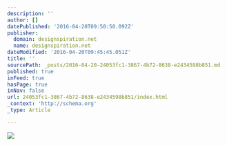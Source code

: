 ```yaml
---
description: ''
author: []
datePublished: '2016-04-20T09:50:50.092Z'
publisher:
  domain: designspiration.net
  name: designspiration.net
dateModified: '2016-04-20T09:45:45.051Z'
title: ''
sourcePath: _posts/2016-04-20-24053fc1-3867-4b72-8638-e2434598b851.md
published: true
inFeed: true
hasPage: true
inNav: false
url: 24053fc1-3867-4b72-8638-e2434598b851/index.html
_context: 'http://schema.org'
_type: Article

---
```

![](http://a1.dspncdn.com/media/692x/5a/9f/a2/5a9fa224dffcc73c6d2617f39c562e15.jpg)
